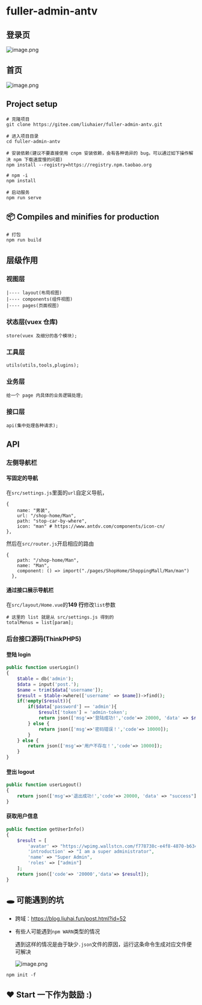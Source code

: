 # fuller-admin-antv

## 登录页

![image.png](https://i.loli.net/2019/12/23/1FRk2cfQxlzwTyp.png)

## 首页

![image.png](https://i.loli.net/2019/12/23/JTYVLaIbFnh1cGf.png)

## Project setup

```
# 克隆项目
git clone https://gitee.com/liuhaier/fuller-admin-antv.git

# 进入项目目录
cd fuller-admin-antv

# 安装依赖(建议不要直接使用 cnpm 安装依赖，会有各种诡异的 bug。可以通过如下操作解决 npm 下载速度慢的问题)
npm install --registry=https://registry.npm.taobao.org

# npm -i
npm install

# 启动服务
npm run serve
```

## 📦 Compiles and minifies for production

```
# 打包
npm run build
```

## 层级作用

### 视图层

```
|---- layout(布局视图)
|---- components(组件视图)
|---- pages(页面视图)
```

### 状态层(vuex 仓库)

```
store(vuex 及细分的各个模块);
```

### 工具层

```
utils(utils,tools,plugins);
```

### 业务层

```
给一个 page 内具体的业务逻辑处理;
```

### 接口层

```
api(集中处理各种请求);
```

## API

### 左侧导航栏

#### 写固定的导航

在`src/settings.js`里面的`url`自定义导航，

```
{
    name: "男装",
    url: "/shop-home/Man",
    path: "stop-car-by-where",
    icon: "man" # https://www.antdv.com/components/icon-cn/
},
```

然后在`src/router.js`开启相应的路由

```
{
    path: "/shop-home/Man",
    name: "Man",
    component: () => import("./pages/ShopHome/ShoppingMall/Man/man")
  },
```

#### 通过接口展示导航栏

在`src/layout/Home.vue`的**149 行**修改`list`参数

```
# 这里的 list 就是从 src/settings.js 得到的
totalMenus = list[param];
```

### 后台接口源码(ThinkPHP5)

#### 登陆 login

```php
public function userLogin()
{
    $table = db('admin');
    $data = input('post.');
    $name = trim($data['username']);
    $result = $table->where(['username' => $name])->find();
    if(!empty($result)){
        if($data['password'] == 'admin'){
            $result['token'] = 'admin-token';
            return json(['msg'=>'登陆成功!','code'=> 20000, 'data' => $result]);
        } else {
            return json(['msg'=>'密码错误！','code'=> 10000]);
        }
    } else {
        return json(['msg'=>'用户不存在！','code'=> 10000]);
    }
}
```

#### 登出 logout

```php
public function userLogout()
{
    return json(['msg'=>'退出成功!','code'=> 20000, 'data' => "success"]);
}
```

#### 获取用户信息

```php
public function getUserInfo()
{
    $result = [
        'avatar' => "https://wpimg.wallstcn.com/f778738c-e4f8-4870-b634-56703b4acafe.gif",
        'introduction' => "I am a super administrator",
        'name' => "Super Admin",
        'roles' => ["admin"]
    ];
    return json(['code'=> '20000','data'=> $result]);
}
```

## 🕳 可能遇到的坑

- 跨域：https://blog.liuhai.fun/post.html?id=52

- 有些人可能遇到`npm WARN`类型的情况

  遇到这样的情况是由于缺少`.json`文件的原因，运行这条命令生成对应文件便可解决

  ![image.png](https://i.loli.net/2020/02/26/WtpxdioZO6wHEk7.png)

```
npm init -f
```

## ❤ Start 一下作为鼓励 :)
